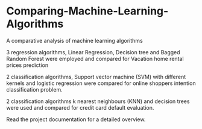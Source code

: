 # Comparing-Machine-Learning-Algorithms
A comparative analysis of machine learning algorithms

3 regression algorithms, Linear Regression, Decision tree and Bagged Random Forest were employed and compared for Vacation home rental prices prediction

2 classification algorithms, Support vector machine (SVM) with different kernels and logistic regression were compared for online shoppers intention classification problem.

2 classification algorithms k nearest neighbours (KNN) and decision trees were used and compared for credit card default evaluation.

Read the project documentation for a detailed overview.
